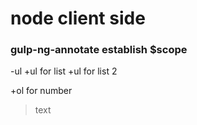 # node client side
### gulp-ng-annotate establish $scope
-ul
+ul for list
  +ul for list 2
  
 +ol for number
 > text
